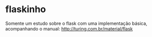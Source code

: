 # flaskinho
Somente um estudo sobre o flask com uma implementação básica, acompanhando o manual: http://turing.com.br/material/flask
